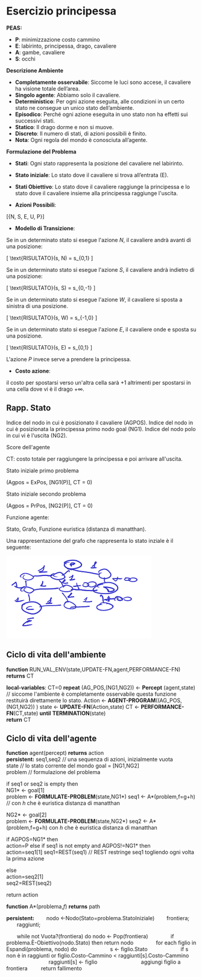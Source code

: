 # Esercizio principessa  
**PEAS:**

- **P**: minimizzazione costo cammino  
- **E**: labirinto, principessa, drago, cavaliere  
- **A**: gambe, cavaliere  
- **S**: occhi  

**Descrizione Ambiente**

- **Completamente osservabile**: Siccome le luci sono accese, il cavaliere ha visione totale dell’area.
- **Singolo agente**: Abbiamo solo il cavaliere.
- **Deterministico**: Per ogni azione eseguita, alle condizioni in un certo stato ne consegue un unico stato dell’ambiente.
- **Episodico**: Perché ogni azione eseguita in uno stato non ha effetti sui successivi stati.
- **Statico**: Il drago dorme e non si muove.
- **Discreto**: Il numero di stati, di azioni possibili è finito.
- **Nota**: Ogni regola del mondo è conosciuta all’agente.

**Formulazione del Problema**

- **Stati**: Ogni stato rappresenta la posizione del cavaliere nel labirinto.  
- **Stato iniziale**: Lo stato dove il cavaliere si trova all’entrata (E).

- **Stati Obiettivo**: Lo stato dove il cavaliere raggiunge la principessa e lo stato dove il cavaliere insieme alla principessa raggiunge l'uscita.

- **Azioni Possibili**:

\[\{N, S, E, U, P\}\]

- **Modello di Transizione**:

Se in un determinato stato si esegue l'azione $N$, il cavaliere andrà avanti di una posizione:

\[ \text{RISULTATO}(s, N) = s_{0,1} \]

Se in un determinato stato si esegue l'azione $S$, il cavaliere andrà indietro di una posizione:

\[ \text{RISULTATO}(s, S) = s_{0,-1} \]

Se in un determinato stato
si esegue l'azione $W$, il cavaliere si sposta a sinistra di una posizione.

\[ \text{RISULTATO}(s, W) = s_{-1,0} \]

Se in un determinato stato
si esegue l'azione $E$, il cavaliere onde e sposta su una posizione.

\[ \text{RISULTATO}(s, E) = s_{0,1} \]

L'azione $P$ invece serve a prendere la principessa.  

- **Costo azione**: 

il costo per spostarsi verso un'altra cella sarà +1 altrimenti per spostarsi in una cella dove vi è il drago $+\infty$.

## Rapp. Stato

Indice del nodo in cui è posizionato il cavaliere (AGPOS).
Indice del nodo in cui è posizionata la principessa primo nodo goal (NG1).
Indice del nodo polo in cui vi è l'uscita (NG2).

Score dell'agente

CT: costo totale per raggiungere la principessa e poi arrivare all'uscita.

Stato iniziale primo problema

(Agpos = ExPos,  [NG1(P)], CT = 0)  

Stato iniziale secondo problema

(Agpos = PrPos,  [NG2(P)], CT = 0)

Funzione agente: 

Stato, Grafo, Funzione euristica (distanza di manatthan).

Una rappresentazione del grafo che rappresenta lo stato inziale è il seguente:  

![alt text](image.png)


## Ciclo di vita dell'ambiente  

**function** RUN_VAL_ENV(state,UPDATE-FN,agent,PERFORMANCE-FN) **returns** CT  

**local-variables**: CT=0
**repeat**
    (AG_POS,(NG1,NG2)) $\leftarrow$ **Percept** (agent,state) // siccome l'ambiente è completamente osservabile questa funzione restituirà direttamente lo stato.
    Action $\leftarrow$ **AGENT-PROGRAM**((AG_POS,(NG1,NG2)) ) 
    state $\leftarrow$ **UPDATE-FN**(Action,state)
    CT $\leftarrow$ **PERFORMANCE-FN**(CT,state)
**until** **TERMINATION**(state)  
**return** CT  

## Ciclo di vita dell'agente  

**function** agent(percept) **returns** action  
**persistent:**
seq1,seq2 // una sequenza di azioni, inizialmente vuota  
state // lo stato corrente del mondo 
goal = [NG1,NG2]  
problem // formulazione del problema  

if seq1 or seq2 is empty then  
NG1* $\leftarrow$ goal[1]  
problem $\leftarrow$ **FORMULATE-PROBLEM**(state,NG1*)
seq1 $\leftarrow$ A*(problem,f=g+h) // con $h$ che è euristica distanza di manatthan

NG2* $\leftarrow$ goal[2]  
problem $\leftarrow$ **FORMULATE-PROBLEM**(state,NG2*)
seq2 $\leftarrow$ A*(problem,f=g+h) con $h$ che è euristica distanza di manatthan    

if AGPOS=NG1* then  
    action=P
else if seq1 is not empty and AGPOS!=NG1* then  
    action=seq1[1]
    seq1=REST(seq1)  // REST restringe seq1 togliendo ogni volta la prima azione

else  
    action=seq2[1]  
    seq2=REST(seq2)

return action  


**function** A*(problema,$f$) **returns** path  
 
**persistent:**
  nodo ←Nodo(Stato=problema.StatoIniziale)
  frontiera;
  raggiunti;

 
  while not Vuota?(frontiera) do
    nodo ← Pop(frontiera)
    if problema.È-Obiettivo(nodo.Stato) then return nodo
    for each figlio in Espandi(problema, nodo) do
      s ← figlio.Stato
      if s non è in raggiunti or figlio.Costo-Cammino < raggiunti[s].Costo-Cammino 
        raggiunti[s] ← figlio
        aggiungi figlio a frontiera
  
return fallimento
